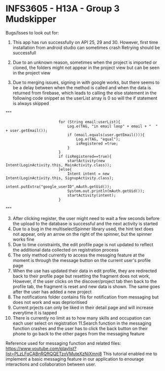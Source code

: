 # INFS3605 - H13A - Group 3 Mudskipper

Bugs/Isses to look out for:
1. This app has run successfully on API 25, 29 and 30. However, first time installation from android studio can sometimes crash
Retrying should be successfull

1. Due to an unknown reason, sometimes when the project is imported or cloned, the folders might not appear in the project view
but can be seen in the project view


2. Due to merging issues, signing in with google works, but there seems to be a delay between when the method is called and when the data is
returned from firebase, which leads to calling the else statement in the following code snippet as the userList array is 0 so will the if
statement is always skipped


"""

                            for (String email:userList){
                                Log.e(TAG, "in email loop" + email + "  " + user.getEmail());
                                if (email.equals(user.getEmail())){
                                    Log.e(TAG, "equal");
                                    isRegistered =true;
                                }
                            }
                            if (isRegistered==true){
                                startActivity(new Intent(LoginActivity.this, MainActivity.class));
                            }else{
                                Intent intent = new Intent(LoginActivity.this, SignupActivity.class);
                                intent.putExtra("google_userID",mAuth.getUid());
                                System.out.println(mAuth.getUid());
                                startActivity(intent);
                            }

"""

3. After clicking register, the user might need to wait a few seconds before the upload to the database is successful and the next activity is started
4. Due to a bug in the multiselectSpinner library used, the hint text does not appear, only an arrow on the right of the spinner, but the spinner works fine
5. Due to time constraints, the edit profile page is not updated to reflect the additional data collected on registration process
6. The only method currently to access the messging feature at the moment is through the message button on the current user's profile page
7. When the use has updated their data in edit profile, they are redirected back to their profile page but resetting the fragment does not work,
However, if the user clicks on the discover/project tab then back to the profile tab, the fragment is reset and new data is shown. The same goes after the user has
added a new project
8. The notifications folder contains fils for notification from messaging but does not work and was deprioritised
9. Current prjects can only be liked in their detail page and will increase everytime it is tapped
10. There is currently no limit as to how many skills and occupation can each user select on registration
11.Search function in the messaging function crashes and the user has to click the back button on their phone to go back to the other pages from the messaging feature







Reference used for messaging function and related files: https://www.youtube.com/playlist?list=PLzLFqCABnRQftQQETzoVMuteXzNiXmnj8
This tutorial enabled me to implement a basic messaging feature in our application to enourage interactions and collaboration between user.

